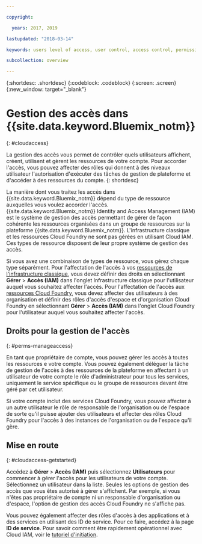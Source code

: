 ```yaml
---

copyright:

  years: 2017, 2019

lastupdated: "2018-03-14"

keywords: users level of access, user control, access control, permissions

subcollection: overview

---
```


{:shortdesc: .shortdesc}
{:codeblock: .codeblock}
{:screen: .screen}
{:new_window: target="_blank"}

# Gestion des accès dans {{site.data.keyword.Bluemix_notm}}
{: #cloudaccess}

La gestion des accès vous permet de contrôler quels utilisateurs affichent, créent, utilisent et gèrent les ressources de votre compte. Pour accorder l'accès, vous pouvez affecter des rôles qui donnent à des niveaux utilisateur l'autorisation d'exécuter des tâches de gestion de plateforme et d'accéder à des ressources du compte.
{: shortdesc}

La manière dont vous traitez les accès dans {{site.data.keyword.Bluemix_notm}} dépend du type de ressource auxquelles vous voulez accorder l'accès. {{site.data.keyword.Bluemix_notm}} Identity and Access Management (IAM) est le système de gestion des accès permettant de gérer de façon cohérente les ressources organisées dans un groupe de ressources sur la plateforme {{site.data.keyword.Bluemix_notm}}. L'infrastructure classique et les ressources Cloud Foundry ne sont pas gérées en utilisant Cloud IAM. Ces types de ressource disposent de leur propre système de gestion des accès. 

Si vous avez une combinaison de types de ressource, vous gérez chaque type séparément. Pour l'affectation de l'accès à vos [ressources de l'infrastructure classique](/docs/iam/infrastructureaccess.html#infrapermission), vous devez définir des droits en sélectionnant **Gérer** > **Accès (IAM)** dans l'onglet Infrastructure classique pour l'utilisateur auquel vous souhaitez affecter l'accès. Pour l'affectation de l'accès aux [ressources Cloud Foundry](/docs/iam/cfaccess.html#cfaccess), vous devez affecter des utilisateurs à des organisation et définir des rôles d'accès d'espace et d'organisation Cloud Foundry en sélectionnant **Gérer** > **Accès (IAM)** dans l'onglet Cloud Foundry pour l'utilisateur auquel vous souhaitez affecter l'accès.

## Droits pour la gestion de l'accès
{: #perms-manageaccess}

En tant que propriétaire de compte, vous pouvez gérer les accès à toutes les ressources e votre compte. Vous pouvez également déléguer la tâche de gestion de l'accès à des ressources de la plateforme en affectant à un utilisateur de votre compte le rôle d'administrateur pour tous les services, uniquement le service spécifique ou le groupe de ressources devant être géré par cet utilisateur.

Si votre compte inclut des services Cloud Foundry, vous pouvez affecter à un autre utilisateur le rôle de responsable de l'organisation ou de l'espace de sorte qu'il puisse ajouter des utilisateurs et affecter des rôles Cloud Foundry pour l'accès à des instances de l'organisation ou de l'espace qu'il gère.


## Mise en route
{: #cloudaccess-getstarted}

Accédez à **Gérer** &gt; **Accès (IAM)** puis sélectionnez **Utilisateurs** pour commencer à gérer l'accès pour les utilisateurs de votre compte. Sélectionnez un utilisateur dans la liste. Seules les options de gestion des accès que vous êtes autorisé à gérer s'affichent. Par exemple, si vous n'êtes pas propriétaire de compte ni un responsable d'organisation ou d'espace, l'option de gestion des accès Cloud Foundry ne s'affiche pas.

Vous pouvez également affecter des rôles d'accès à des applications et à des services en utilisant des ID de service. Pour ce faire, accédez à la page **ID de service**. Pour savoir comment être rapidement opérationnel avec Cloud IAM, voir le [tutoriel d'initiation](/docs/iam/quickstart.html#getstarted).
